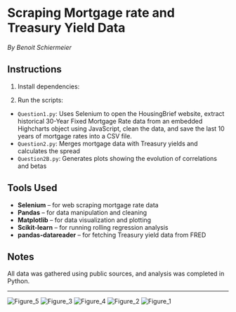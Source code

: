 # Scraping Mortgage rate and Treasury Yield Data
*By Benoit Schiermeier*

## Instructions
1. Install dependencies:

2. Run the scripts:
- `Question1.py`: Uses Selenium to open the HousingBrief website, extract historical 30-Year Fixed Mortgage Rate data from an embedded Highcharts object using JavaScript, clean the data, and save the last 10 years of mortgage rates into a CSV file.
- `Question2.py`: Merges mortgage data with Treasury yields and calculates the spread
- `Question2B.py`: Generates plots showing the evolution of correlations and betas

## Tools Used
- **Selenium** – for web scraping mortgage rate data
- **Pandas** – for data manipulation and cleaning
- **Matplotlib** – for data visualization and plotting
- **Scikit-learn** – for running rolling regression analysis
- **pandas-datareader** – for fetching Treasury yield data from FRED

## Notes
All data was gathered using public sources, and analysis was completed in Python.

---


![Figure_5](https://github.com/user-attachments/assets/5a40b391-db28-4b4b-b0b5-11633586f1de)
![Figure_3](https://github.com/user-attachments/assets/1ab848eb-5513-4709-a632-f8e5eb0e2a1e)
![Figure_4](https://github.com/user-attachments/assets/bb84d9e3-fe7d-4e39-92c0-566a710f9f01)
![Figure_2](https://github.com/user-attachments/assets/6dc74f4f-0e0c-4275-ae23-099a212f3cc4)
![Figure_1](https://github.com/user-attachments/assets/c1f2d6e2-c4b4-4317-b3b9-7374adad4125)
